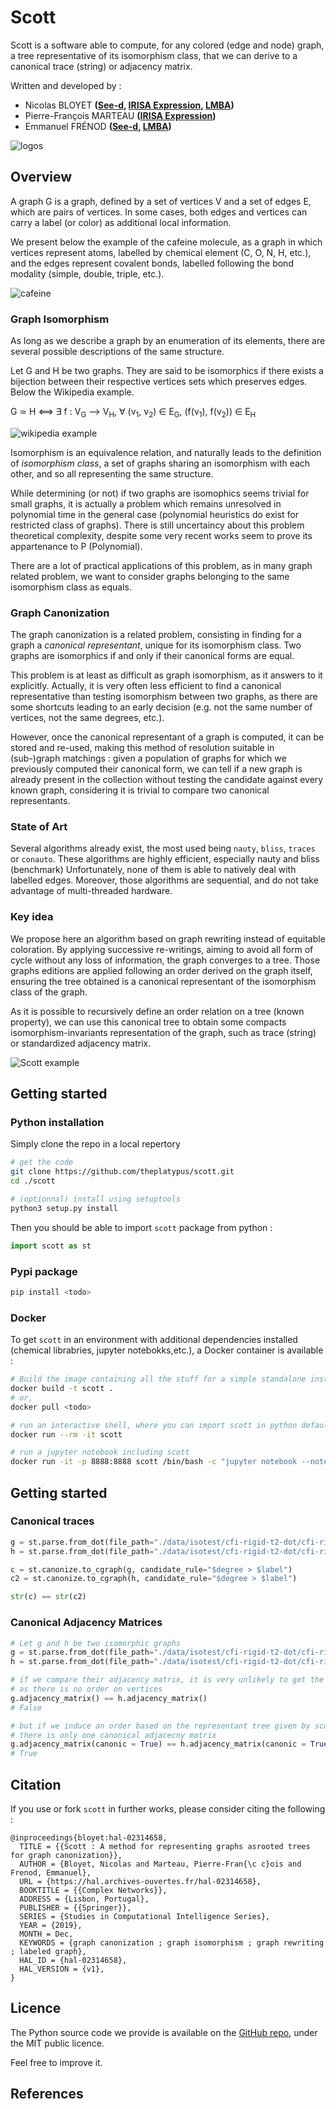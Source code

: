 # Scott 

Scott is a software able to compute, for any colored (edge and node) graph, a tree representative of its isomorphism class, that we can derive to a canonical trace (string) or adjacency matrix.

Written and developed by : 

- Nicolas BLOYET **([See-d](https://www.see-d.fr/), [IRISA Expression](https://www-expression.irisa.fr/fr/), [LMBA](http://web.univ-ubs.fr/lmba/))**
- Pierre-François MARTEAU **([IRISA Expression](https://www-expression.irisa.fr/fr/))**
- Emmanuel FRÉNOD **([See-d](https://www.see-d.fr/), [LMBA](http://web.univ-ubs.fr/lmba/))**

![logos](https://raw.githubusercontent.com/theplatypus/test-pages/master/docs/logos/logos.png "Institutions")

## Overview

A graph G is a graph, defined by a set of vertices V and a set of edges E, which are pairs of vertices. In some cases, both edges and vertices can carry a label (or color) as additional local information.

We present below the example of the cafeine molecule, as a graph in which vertices represent atoms, labelled by chemical element (C, O, N, H, etc.), and the edges represent covalent bonds, labelled following the bond modality (simple, double, triple, etc.).

![cafeine](https://raw.githubusercontent.com/theplatypus/test-pages/master/docs/img/cafeine.png)

### Graph Isomorphism

As long as we describe a graph by an enumeration of its elements, there are several possible descriptions of the same structure. 

Let G and H be two graphs. They are said to be isomorphics if there exists a bijection between their respective vertices sets which preserves edges. Below the Wikipedia example.

G ≃ H ⟺ ∃ f : V<sub>G</sub> ⟶ V<sub>H</sub>, ∀ (v<sub>1</sub>, v<sub>2</sub>) ∈ E<sub>G</sub>, (f(v<sub>1</sub>), f(v<sub>2</sub>)) ∈ E<sub>H</sub>

![wikipedia example](https://raw.githubusercontent.com/theplatypus/test-pages/master/docs/img/isomorphism.png)

Isomorphism is an equivalence relation, and naturally leads to the definition of *isomorphism class*, a set of graphs sharing an isomorphism with each other, and so all representing the same structure.

While determining (or not) if two graphs are isomophics seems trivial for small graphs, it is actually a problem which remains unresolved in polynomial time in the general case (polynomial heuristics do exist for restricted class of graphs). There is still uncertaincy about this problem theoretical complexity, despite some very recent works seem to prove its appartenance to P (Polynomial).

There are a lot of practical applications of this problem, as in many graph related problem, we want to consider graphs belonging to the same isomorphism class as equals.

### Graph Canonization

The graph canonization is a related problem, consisting in finding for a graph a *canonical representant*, unique for its isomorphism class. Two graphs are isomorphics if and only if their canonical forms are equal.

This problem is at least as difficult as graph isomorphism, as it answers to it explicitly. Actually, it is very often less efficient to find a canonical representative than testing isomorphism between two graphs, as there are some shortcuts leading to an early decision (e.g. not the same number of vertices, not the same degrees, etc.). 

However, once the canonical representant of a graph is computed, it can be stored and re-used, making this method of resolution suitable in (sub-)graph matchings : given a population of graphs for which we previously computed their canonical form, we can tell if a new graph is already present in the collection without testing the candidate against every known graph, considering it is trivial to compare two canonical representants.

### State of Art

Several algorithms already exist, the most used being `nauty`, `bliss`, `traces` or `conauto`. These algorithms are highly efficient, especially nauty and bliss (benchmark)
Unfortunately, none of them is able to natively deal with labelled edges. Moreover, those algorithms are sequential, and do not take advantage of multi-threaded hardware.

### Key idea

We propose here an algorithm based on graph rewriting instead of equitable coloration. By applying successive re-writings, aiming to avoid all form of cycle without any loss of information, the graph converges to a tree. Those graphs editions are applied following an order derived on the graph itself, ensuring the tree obtained is a canonical representant of the isomorphism class of the graph.

As it is possible to recursively define an order relation on a tree (known property), we can use this canonical tree to obtain some compacts isomorphism-invariants representation of the graph, such as trace (string) or standardized adjacency matrix.

![Scott example](https://raw.githubusercontent.com/theplatypus/test-pages/master/docs/img/steps.png)

## Getting started 

### Python installation

Simply clone the repo in a local repertory

```bash
# get the code
git clone https://github.com/theplatypus/scott.git
cd ./scott

# (optionnal) install using setuptools
python3 setup.py install
```

Then you should be able to import `scott` package from python :

```python
import scott as st
```

### Pypi package

```bash
pip install <todo>
```

### Docker

To get `scott` in an environment with additional dependencies installed (chemical librabries, jupyter notebokks,etc.), a Docker container is available :

```bash
# Build the image containing all the stuff for a simple standalone install
docker build -t scott .
# or,
docker pull <todo>

# run an interactive shell, where you can import scott in python default interpreter
docker run --rm -it scott

# run a jupyter notebook including scott
docker run -it -p 8888:8888 scott /bin/bash -c "jupyter notebook --notebook-dir=/opt/notebooks --ip='*' --port=8888 --no-browser --allow-root"
```

## Getting started 

### Canonical traces

```python
g = st.parse.from_dot(file_path="./data/isotest/cfi-rigid-t2-dot/cfi-rigid-t2-0020-02-2.dot")[0]
h = st.parse.from_dot(file_path="./data/isotest/cfi-rigid-t2-dot/cfi-rigid-t2-0020-02-1.dot")[0]

c = st.canonize.to_cgraph(g, candidate_rule="$degree > $label")
c2 = st.canonize.to_cgraph(h, candidate_rule="$degree > $label")

str(c) == str(c2)
```

### Canonical Adjacency Matrices

```python
# Let g and h be two isomorphic graphs
g = st.parse.from_dot(file_path="./data/isotest/cfi-rigid-t2-dot/cfi-rigid-t2-0020-02-2.dot")[0]
h = st.parse.from_dot(file_path="./data/isotest/cfi-rigid-t2-dot/cfi-rigid-t2-0020-02-1.dot")[0]

# if we compare their adjacency matrix, it is very unlikely to get the two exact same matrices,
# as there is no order on vertices
g.adjacency_matrix() == h.adjacency_matrix()
# False

# but if we induce an order based on the representant tree given by scott,
# there is only one canonical adjacecny matrix
g.adjacency_matrix(canonic = True) == h.adjacency_matrix(canonic = True)
# True
```
## Citation

If you use or fork `scott` in further works, please consider citing the following :

```
@inproceedings{bloyet:hal-02314658,
  TITLE = {{Scott : A method for representing graphs asrooted trees for graph canonization}},
  AUTHOR = {Bloyet, Nicolas and Marteau, Pierre-Fran{\c c}ois and Frenod, Emmanuel},
  URL = {https://hal.archives-ouvertes.fr/hal-02314658},
  BOOKTITLE = {{Complex Networks}},
  ADDRESS = {Lisbon, Portugal},
  PUBLISHER = {{Springer}},
  SERIES = {Studies in Computational Intelligence Series},
  YEAR = {2019},
  MONTH = Dec,
  KEYWORDS = {graph canonization ; graph isomorphism ; graph rewriting ; labeled graph},
  HAL_ID = {hal-02314658},
  HAL_VERSION = {v1},
}
```


## Licence

The Python source code we provide is available on the [GitHub repo](https://github.com/theplatypus/scott), under the MIT public licence. 

Feel free to improve it.

## References

